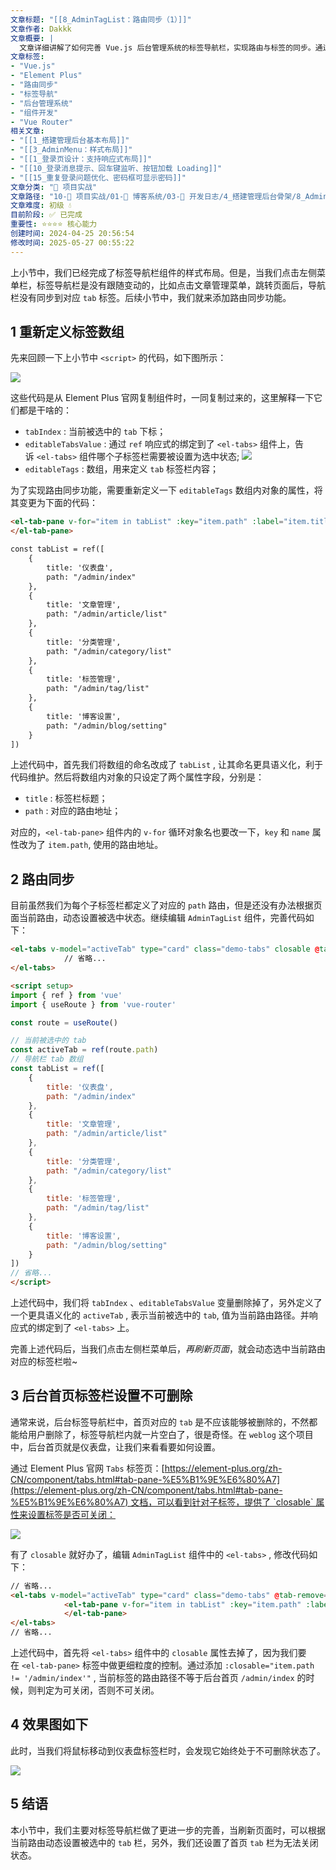 ```yaml
---
文章标题: "[[8_AdminTagList：路由同步（1）]]" 
文章作者: Dakkk
文章概要: |
  文章详细讲解了如何完善 Vue.js 后台管理系统的标签导航栏，实现路由与标签的同步。通过重新定义标签数据结构，并利用 Vue Router 动态绑定当前路径，确保页面刷新时标签栏能正确选中。此外，还演示了如何设置特定标签（如首页）为不可关闭状态，提升用户体验。
文章标签:
- "Vue.js"
- "Element Plus"
- "路由同步"
- "标签导航"
- "后台管理系统"
- "组件开发"
- "Vue Router"
相关文章:
- "[[1_搭建管理后台基本布局]]"
- "[[3_AdminMenu：样式布局]]"
- "[[1_登录页设计：支持响应式布局]]"
- "[[10_登录消息提示、回车键监听、按钮加载 Loading]]"
- "[[15_重复登录问题优化、密码框可显示密码]]"
文章分类: "🚀 项目实战"
文章路径: "10-🚀 项目实战/01-📝 博客系统/03-📝 开发日志/4_搭建管理后台骨架/8_AdminTagList：路由同步（1）.md"
文章难度: 初级 💧
目前阶段: ✅ 已完成
重要性: ⭐⭐⭐⭐ 核心能力
创建时间: 2024-04-25 20:56:54
修改时间: 2025-05-27 00:55:22
---
```


上小节中，我们已经完成了标签导航栏组件的样式布局。但是，当我们点击左侧菜单栏，标签导航栏是没有跟随变动的，比如点击文章管理菜单，跳转页面后，导航栏没有同步到对应 `tab` 标签。后续小节中，我们就来添加路由同步功能。
## 1 重新定义标签数组

先来回顾一下上小节中 `<script>` 的代码，如下图所示：

![](https://img.quanxiaoha.com/quanxiaoha/169448921023551)

这些代码是从 Element Plus 官网复制组件时，一同复制过来的，这里解释一下它们都是干啥的：
- `tabIndex` : 当前被选中的 `tab` 下标；
- `editableTabsValue` : 通过 `ref` 响应式的绑定到了 `<el-tabs>` 组件上，告诉 `<el-tabs>` 组件哪个子标签栏需要被设置为选中状态;
    ![](https://img.quanxiaoha.com/quanxiaoha/169448941280081)
- `editableTags` : 数组，用来定义 `tab` 标签栏内容；

为了实现路由同步功能，需要重新定义一下 `editableTags` 数组内对象的属性，将其变更为下面的代码：
```html
<el-tab-pane v-for="item in tabList" :key="item.path" :label="item.title" :name="item.path">
</el-tab-pane>

const tabList = ref([
    {
        title: '仪表盘',
        path: "/admin/index"
    },
    {
        title: '文章管理',
        path: "/admin/article/list"
    },
    {
        title: '分类管理',
        path: "/admin/category/list"
    },
    {
        title: '标签管理',
        path: "/admin/tag/list"
    },
    {
        title: '博客设置',
        path: "/admin/blog/setting"
    }
])
```

上述代码中，首先我们将数组的命名改成了 `tabList` , 让其命名更具语义化，利于代码维护。然后将数组内对象的只设定了两个属性字段，分别是：
- `title` : 标签栏标题；
- `path` : 对应的路由地址；

对应的，`<el-tab-pane>` 组件内的 `v-for` 循环对象名也要改一下，`key` 和 `name` 属性改为了 `item.path`, 使用的路由地址。

## 2 路由同步

目前虽然我们为每个子标签栏都定义了对应的 `path` 路由，但是还没有办法根据页面当前路由，动态设置被选中状态。继续编辑 `AdminTagList` 组件，完善代码如下：

```html
<el-tabs v-model="activeTab" type="card" class="demo-tabs" closable @tab-remove="removeTab" style="min-width: 10px;">
            // 省略...
</el-tabs>

<script setup>
import { ref } from 'vue'
import { useRoute } from 'vue-router'

const route = useRoute()

// 当前被选中的 tab
const activeTab = ref(route.path)
// 导航栏 tab 数组
const tabList = ref([
    {
        title: '仪表盘',
        path: "/admin/index"
    },
    {
        title: '文章管理',
        path: "/admin/article/list"
    },
    {
        title: '分类管理',
        path: "/admin/category/list"
    },
    {
        title: '标签管理',
        path: "/admin/tag/list"
    },
    {
        title: '博客设置',
        path: "/admin/blog/setting"
    }
])
// 省略...
</script>
```

上述代码中，我们将 `tabIndex` 、`editableTabsValue` 变量删除掉了，另外定义了一个更具语义化的 `activeTab` , 表示当前被选中的 `tab`, 值为当前路由路径。并响应式的绑定到了 `<el-tabs>` 上。

完善上述代码后，当我们点击左侧栏菜单后，_再刷新页面_，就会动态选中当前路由对应的标签栏啦~

## 3 后台首页标签栏设置不可删除

通常来说，后台标签导航栏中，首页对应的 `tab` 是不应该能够被删除的，不然都能给用户删除了，标签导航栏内就一片空白了，很是奇怪。在 `weblog` 这个项目中，后台首页就是仪表盘，让我们来看看要如何设置。

通过 Element Plus 官网 `Tabs` 标签页：[https://element-plus.org/zh-CN/component/tabs.html#tab-pane-%E5%B1%9E%E6%80%A7](https://element-plus.org/zh-CN/component/tabs.html#tab-pane-%E5%B1%9E%E6%80%A7) 文档，可以看到针对子标签，提供了 `closable` 属性来设置标签是否可关闭：

![](https://img.quanxiaoha.com/quanxiaoha/169449133286630)

有了 `closable` 就好办了，编辑 `AdminTagList` 组件中的 `<el-tabs>` , 修改代码如下：

```html
// 省略...
<el-tabs v-model="activeTab" type="card" class="demo-tabs" @tab-remove="removeTab" style="min-width: 10px;">
            <el-tab-pane v-for="item in tabList" :key="item.path" :label="item.title" :name="item.path" :closable="item.path != '/admin/index'">
            </el-tab-pane>
</el-tabs>
// 省略...
```

上述代码中，首先将 `<el-tabs>` 组件中的 `closable` 属性去掉了，因为我们要在 `<el-tab-pane>` 标签中做更细粒度的控制。通过添加 `:closable="item.path != '/admin/index'"` , 当前标签的路由路径不等于后台首页 `/admin/index` 的时候，则判定为可关闭，否则不可关闭。

## 4 效果图如下

此时，当我们将鼠标移动到仪表盘标签栏时，会发现它始终处于不可删除状态了。

![](https://img.quanxiaoha.com/quanxiaoha/169449208046592)

## 5 结语

本小节中，我们主要对标签导航栏做了更进一步的完善，当刷新页面时，可以根据当前路由动态设置被选中的 `tab` 栏，另外，我们还设置了首页 `tab` 栏为无法关闭状态。